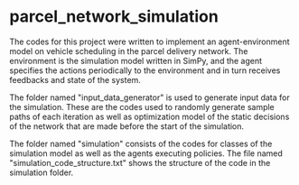 # parcel_network_simulation

The codes for this project were written to implement an agent-environment model on vehicle scheduling in the parcel delivery network. The environment is the simulation model written in SimPy, and the agent specifies the actions periodically to the environment and in turn receives feedbacks and state of the system. 

The folder named "input_data_generator" is used to generate input data for the simulation. These are the codes used to randomly generate sample paths of each iteration as well as optimization model of the static decisions of the network that are made before the start of the simulation. 

The folder named "simulation" consists of the codes for classes of the simulation model as well as the agents executing policies. The file named "simulation_code_structure.txt" shows the structure of the code in the simulation folder. 





